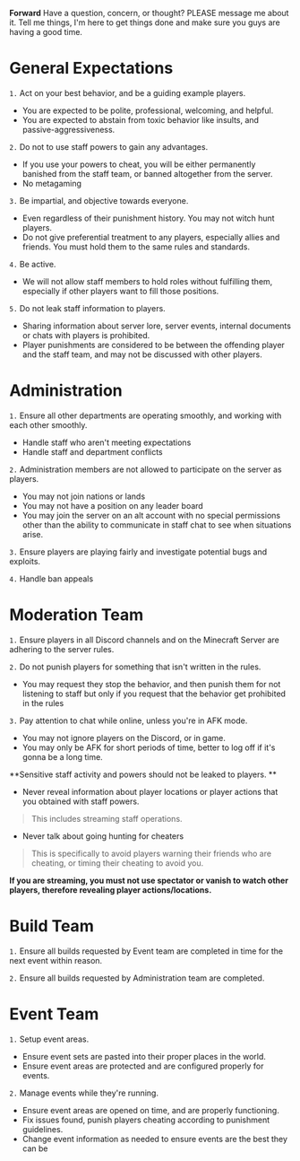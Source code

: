 **Forward**
Have a question, concern, or thought? PLEASE message me about it. Tell me things, I'm here to get things done and make sure you guys are having a good time.

# General Expectations

`1.` Act on your best behavior, and be a guiding example players.
- You are expected to be polite, professional, welcoming, and helpful.
- You are expected to abstain from toxic behavior like insults, and passive-aggressiveness.

`2.` Do not to use staff powers to gain any advantages.
- If you use your powers to cheat, you will be either permanently banished from the staff team, or banned altogether from the server.
- No metagaming

`3.` Be impartial, and objective towards everyone.
- Even regardless of their punishment history. You may not witch hunt players.
- Do not give preferential treatment to any players, especially allies and friends. You must hold them to the same rules and standards.

`4.` Be active.
- We will not allow staff members to hold roles without fulfilling them, especially if other players want to fill those positions.

`5.` Do not leak staff information to players.
- Sharing information about server lore, server events, internal documents or chats with players is prohibited.
- Player punishments are considered to be between the offending player and the staff team, and may not be discussed with other players.

# Administration
`1.` Ensure all other departments are operating smoothly, and working with each other smoothly.
- Handle staff who aren't meeting expectations
- Handle staff and department conflicts

`2.` Administration members are not allowed to participate on the server as players.
- You may not join nations or lands
- You may not have a position on any leader board
- You may join the server on an alt account with no special permissions other than the ability to communicate in staff chat to see when situations arise.

`3.` Ensure players are playing fairly and investigate potential bugs and exploits.

`4.` Handle ban appeals

# Moderation Team

`1.` Ensure players in all Discord channels and on the Minecraft Server are adhering to the server rules.

`2.` Do not punish players for something that isn't written in the rules.
- You may request they stop the behavior, and then punish them for not listening to staff but only if you request that the behavior get prohibited in the rules 

`3.`  Pay attention to chat while online, unless you're in AFK mode.
- You may not ignore players on the Discord, or in game.
- You may only be AFK for short periods of time, better to log off if it's gonna be a long time.

**Sensitive staff activity and powers should not be leaked to players. **
- Never reveal information about player locations or player actions that you obtained with staff powers.
> This includes streaming staff operations.
- Never talk about going hunting for cheaters
> This is specifically to avoid players warning their friends who are cheating, or timing their cheating to avoid you.

**If you are streaming, you must not use spectator or vanish to watch other players, therefore revealing player actions/locations.**

# Build Team
`1.` Ensure all builds requested by Event team are completed in time for the next event within reason.

`2.` Ensure all builds requested by Administration team are completed.

# Event Team
`1.` Setup event areas.
- Ensure event sets are pasted into their proper places in the world.
- Ensure event areas are protected and are configured properly for events.

`2.` Manage events while they're running.
- Ensure event areas are opened on time, and are properly functioning.
- Fix issues found, punish players cheating according to punishment guidelines.
- Change event information as needed to ensure events are the best they can be

